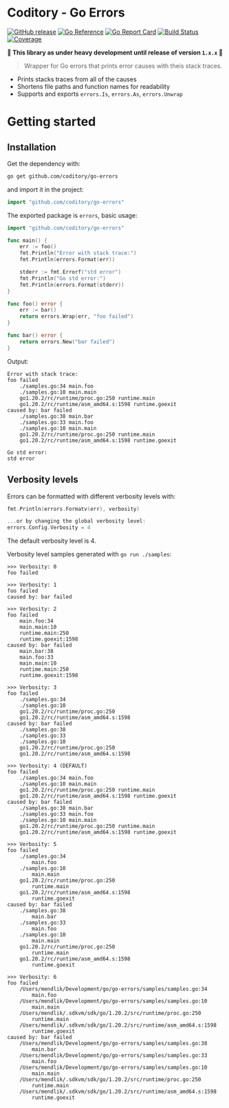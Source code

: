 # Coditory - Go Errors
[![GitHub release](https://img.shields.io/github/v/release/coditory/go-errors.svg)](https://github.com/coditory/go-errors/releases)
[![Go Reference](https://pkg.go.dev/badge/github.com/coditory/go-errors.svg)](https://pkg.go.dev/github.com/coditory/go-errors)
[![Go Report Card](https://goreportcard.com/badge/github.com/coditory/go-errors)](https://goreportcard.com/report/github.com/coditory/go-errors)
[![Build Status](https://github.com/coditory/go-errors/workflows/Build/badge.svg?branch=main)](https://github.com/coditory/go-errors/actions?query=workflow%3ABuild+branch%3Amain)
[![Coverage](https://codecov.io/gh/coditory/go-errors/branch/main/graph/badge.svg?token=EPRs5LiPje)](https://codecov.io/gh/coditory/go-errors)

**🚧 This library as under heavy development until release of version `1.x.x` 🚧**

> Wrapper for Go errors that prints error causes with theis stack traces.

- Prints stacks traces from all of the causes
- Shortens file paths and function names for readability
- Supports and exports `errors.Is`, `errors.As`, `errors.Unwrap`

# Getting started

## Installation
Get the dependency with:
```sh
go get github.com/coditory/go-errors
```

and import it in the project:
```go
import "github.com/coditory/go-errors"
```

The exported package is `errors`, basic usage:
```go
import "github.com/coditory/go-errors"

func main() {
    err := foo()
    fmt.Println("Error with stack trace:")
    fmt.Println(errors.Format(err))

    stderr := fmt.Errorf("std error")
    fmt.Println("Go std error:")
    fmt.Println(errors.Format(stderr))
}

func foo() error {
    err := bar()
    return errors.Wrap(err, "foo failed")
}

func bar() error {
    return errors.New("bar failed")
}
```

Output:

```
Error with stack trace:
foo failed
    ./samples.go:34 main.foo
    ./samples.go:10 main.main
    go1.20.2/rc/runtime/proc.go:250 runtime.main
    go1.20.2/rc/runtime/asm_amd64.s:1598 runtime.goexit
caused by: bar failed
    ./samples.go:38 main.bar
    ./samples.go:33 main.foo
    ./samples.go:10 main.main
    go1.20.2/rc/runtime/proc.go:250 runtime.main
    go1.20.2/rc/runtime/asm_amd64.s:1598 runtime.goexit

Go std error:
std error
```

## Verbosity levels

Errors can be formatted with different verbosity levels with:

```go
fmt.Println(errors.Formatv(err), verbosity)

...or by changing the global verbosity level:
errors.Config.Verbosity = 4
```

The default verbosity level is 4.

Verbosity level samples generated with `go run ./samples`:
```
>>> Verbosity: 0
foo failed

>>> Verbosity: 1
foo failed
caused by: bar failed

>>> Verbosity: 2
foo failed
    main.foo:34
    main.main:10
    runtime.main:250
    runtime.goexit:1598
caused by: bar failed
    main.bar:38
    main.foo:33
    main.main:10
    runtime.main:250
    runtime.goexit:1598

>>> Verbosity: 3
foo failed
    ./samples.go:34
    ./samples.go:10
    go1.20.2/rc/runtime/proc.go:250
    go1.20.2/rc/runtime/asm_amd64.s:1598
caused by: bar failed
    ./samples.go:38
    ./samples.go:33
    ./samples.go:10
    go1.20.2/rc/runtime/proc.go:250
    go1.20.2/rc/runtime/asm_amd64.s:1598

>>> Verbosity: 4 (DEFAULT)
foo failed
    ./samples.go:34 main.foo
    ./samples.go:10 main.main
    go1.20.2/rc/runtime/proc.go:250 runtime.main
    go1.20.2/rc/runtime/asm_amd64.s:1598 runtime.goexit
caused by: bar failed
    ./samples.go:38 main.bar
    ./samples.go:33 main.foo
    ./samples.go:10 main.main
    go1.20.2/rc/runtime/proc.go:250 runtime.main
    go1.20.2/rc/runtime/asm_amd64.s:1598 runtime.goexit

>>> Verbosity: 5
foo failed
    ./samples.go:34
        main.foo
    ./samples.go:10
        main.main
    go1.20.2/rc/runtime/proc.go:250
        runtime.main
    go1.20.2/rc/runtime/asm_amd64.s:1598
        runtime.goexit
caused by: bar failed
    ./samples.go:38
        main.bar
    ./samples.go:33
        main.foo
    ./samples.go:10
        main.main
    go1.20.2/rc/runtime/proc.go:250
        runtime.main
    go1.20.2/rc/runtime/asm_amd64.s:1598
        runtime.goexit

>>> Verbosity: 6
foo failed
    /Users/mendlik/Development/go/go-errors/samples/samples.go:34
        main.foo
    /Users/mendlik/Development/go/go-errors/samples/samples.go:10
        main.main
    /Users/mendlik/.sdkvm/sdk/go/1.20.2/src/runtime/proc.go:250
        runtime.main
    /Users/mendlik/.sdkvm/sdk/go/1.20.2/src/runtime/asm_amd64.s:1598
        runtime.goexit
caused by: bar failed
    /Users/mendlik/Development/go/go-errors/samples/samples.go:38
        main.bar
    /Users/mendlik/Development/go/go-errors/samples/samples.go:33
        main.foo
    /Users/mendlik/Development/go/go-errors/samples/samples.go:10
        main.main
    /Users/mendlik/.sdkvm/sdk/go/1.20.2/src/runtime/proc.go:250
        runtime.main
    /Users/mendlik/.sdkvm/sdk/go/1.20.2/src/runtime/asm_amd64.s:1598
        runtime.goexit
```
